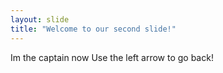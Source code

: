 ```yaml
---
layout: slide
title: "Welcome to our second slide!"
---
```

Im the captain now
Use the left arrow to go back!
